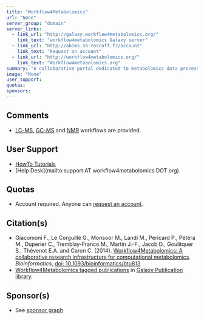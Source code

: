 ```yaml
---
title: "Workflow4Metabolomics"
url: "None"
server_group: "domain"
server_links: 
  - link_url: "http://galaxy.workflow4metabolomics.org/"
    link_text: "workflow4metabolomics Galaxy server"
  - link_url: "http://abims.sb-roscoff.fr/account"
    link_text: "Request an account"
  - link_url: "http://workflow4metabolomics.org/"
    link_text: "Workflow4metabolomics.org"
summary: "A collaborative portal dedicated to metabolomics data processing, analysis and annotation. "
image: "None"
user_support: 
quotas: 
sponsors: 
---
```


## Comments

* [LC-MS](http://workflow4metabolomics.org/the-lc-ms-workflow), [GC-MS](http://workflow4metabolomics.org/the-gc-ms-workflow) and [NMR](http://workflow4metabolomics.org/the-nmr-workflow) workflows are provided.

## User Support

* [HowTo Tutorials](http://workflow4metabolomics.org/howto)
* [Help Desk](mailto:support AT workflow4metabolomics DOT org)

## Quotas

* Account required.  Anyone can [request an account](http://abims.sb-roscoff.fr/account).

## Citation(s)

* Giacomoni F., Le Corguillé G., Monsoor M., Landi M., Pericard P., Pétéra M., Duperier C., Tremblay-Franco M., Martin J.-F., Jacob D., Goulitquer S., Thévenot E.A. and Caron C. (2014). [Workflow4Metabolomics: A collaborative research infrastructure for computational metabolomics](http://dx.doi.org/10.1093/bioinformatics/btu813). *Bioinformatics*, [doi: 10.1093/bioinformatics/btu813](http://dx.doi.org/10.1093/bioinformatics/btu813)
* [Workflow4Metabolomics tagged publications](https://www.zotero.org/groups/1732893/galaxy/items/tag/%3EWorkflow4Metabolomics) in [Galaxy Publication library](/src/publication-library/index.md).

## Sponsor(s)

* See [sponsor graph](/src/public-galaxy-servers/Workflow4MetabolomicsSponsors.png)
